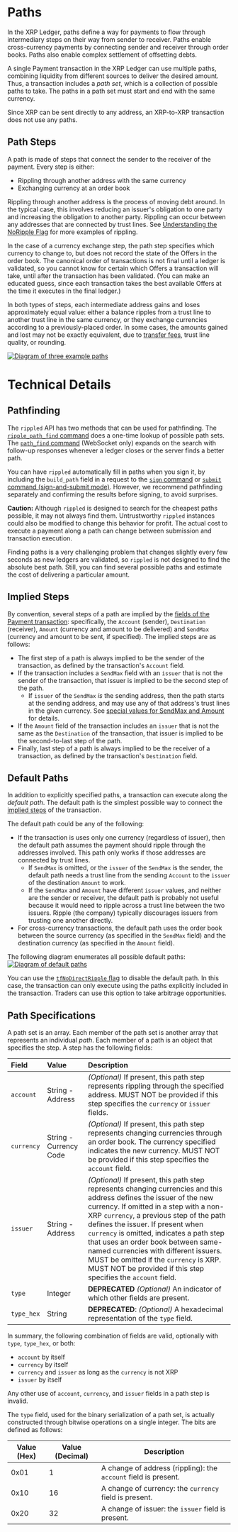 # Paths

In the XRP Ledger, paths define a way for payments to flow through intermediary steps on their way from sender to receiver. Paths enable cross-currency payments by connecting sender and receiver through order books. Paths also enable complex settlement of offsetting debts.

A single Payment transaction in the XRP Ledger can use multiple paths, combining liquidity from different sources to deliver the desired amount. Thus, a transaction includes a _path set_, which is a collection of possible paths to take. The paths in a path set must start and end with the same currency.

Since XRP can be sent directly to any address, an XRP-to-XRP transaction does not use any paths.

## Path Steps

A path is made of steps that connect the sender to the receiver of the payment. Every step is either:

* Rippling through another address with the same currency
* Exchanging currency at an order book

Rippling through another address is the process of moving debt around. In the typical case, this involves reducing an issuer's obligation to one party and increasing the obligation to another party. Rippling can occur between any addresses that are connected by trust lines. See [Understanding the NoRipple Flag](concept-noripple.html) for more examples of rippling.

In the case of a currency exchange step, the path step specifies which currency to change to, but does not record the state of the Offers in the order book. The canonical order of transactions is not final until a ledger is validated, so you cannot know for certain which Offers a transaction will take, until after the transaction has been validated. (You can make an educated guess, since each transaction takes the best available Offers at the time it executes in the final ledger.) <!-- STYLE_OVERRIDE: will -->

In both types of steps, each intermediate address gains and loses approximately equal value: either a balance ripples from a trust line to another trust line in the same currency, or they exchange currencies according to a previously-placed order. In some cases, the amounts gained and lost may not be exactly equivalent, due to [transfer fees](concept-transfer-fees.html), trust line quality, or rounding.

[![Diagram of three example paths](img/paths-examples.png)](img/paths-examples.png)



# Technical Details

## Pathfinding

The `rippled` API has two methods that can be used for pathfinding. The [`ripple_path_find` command](reference-rippled.html#ripple-path-find) does a one-time lookup of possible path sets. The [`path_find` command](reference-rippled.html#path-find) (WebSocket only) expands on the search with follow-up responses whenever a ledger closes or the server finds a better path.

You can have `rippled` automatically fill in paths when you sign it, by including the `build_path` field in a request to the [`sign` command](reference-rippled.html#sign) or [`submit` command (sign-and-submit mode)](reference-rippled.html#sign-and-submit-mode). However, we recommend pathfinding separately and confirming the results before signing, to avoid surprises.

**Caution:** Although `rippled` is designed to search for the cheapest paths possible, it may not always find them. Untrustworthy `rippled` instances could also be modified to change this behavior for profit. The actual cost to execute a payment along a path can change between submission and transaction execution.

Finding paths is a very challenging problem that changes slightly every few seconds as new ledgers are validated, so `rippled` is not designed to find the absolute best path. Still, you can find several possible paths and estimate the cost of delivering a particular amount.


## Implied Steps

By convention, several steps of a path are implied by the [fields of the Payment transaction](reference-transaction-format.html#payment): specifically, the `Account` (sender), `Destination` (receiver), `Amount` (currency and amount to be delivered) and `SendMax` (currency and amount to be sent, if specified). The implied steps are as follows:

* The first step of a path is always implied to be the sender of the transaction, as defined by the transaction's `Account` field.
* If the transaction includes a `SendMax` field with an `issuer` that is not the sender of the transaction, that issuer is implied to be the second step of the path.
    * If `issuer` of the `SendMax` _is_ the sending address, then the path starts at the sending address, and may use any of that address's trust lines in the given currency. See [special values for SendMax and Amount](reference-transaction-format.html#special-issuer-values-for-sendmax-and-amount) for details.
* If the `Amount` field of the transaction includes an `issuer` that is not the same as the `Destination` of the transaction, that issuer is implied to be the second-to-last step of the path.
* Finally, last step of a path is always implied to be the receiver of a transaction, as defined by the transaction's `Destination` field.


## Default Paths

In addition to explicitly specified paths, a transaction can execute along the _default path_. The default path is the simplest possible way to connect the [implied steps](#implied-steps) of the transaction.

The default path could be any of the following:

* If the transaction is uses only one currency (regardless of issuer), then the default path assumes the payment should ripple through the addresses involved. This path only works if those addresses are connected by trust lines.
    * If `SendMax` is omitted, or the `issuer` of the `SendMax` is the sender, the default path needs a trust line from the sending `Account` to the `issuer` of the destination `Amount` to work.
    * If the `SendMax` and `Amount` have different `issuer` values, and neither are the sender or receiver, the default path is probably not useful because it would need to ripple across a trust line between the two issuers. Ripple (the company) typically discourages issuers from trusting one another directly.
* For cross-currency transactions, the default path uses the order book between the source currency (as specified in the `SendMax` field) and the destination currency (as specified in the `Amount` field).

The following diagram enumerates all possible default paths:
[![Diagram of default paths](img/paths-default_paths.png)](img/paths-default_paths.png)

You can use the [`tfNoDirectRipple` flag](reference-transaction-format.html#payment-flags) to disable the default path. In this case, the transaction can only execute using the paths explicitly included in the transaction. Traders can use this option to take arbitrage opportunities.


## Path Specifications

A path set is an array. Each member of the path set is another array that represents an individual _path_. Each member of a path is an object that specifies the step. A step has the following fields:

| Field      | Value                  | Description                            |
|:-----------|:-----------------------|:---------------------------------------|
| `account`  | String - Address       | _(Optional)_ If present, this path step represents rippling through the specified address. MUST NOT be provided if this step specifies the `currency` or `issuer` fields. |
| `currency` | String - Currency Code | _(Optional)_ If present, this path step represents changing currencies through an order book. The currency specified indicates the new currency. MUST NOT be provided if this step specifies the `account` field. |
| `issuer`   | String - Address       | _(Optional)_ If present, this path step represents changing currencies and this address defines the issuer of the new currency. If omitted in a step with a non-XRP `currency`, a previous step of the path defines the issuer. If present when `currency` is omitted, indicates a path step that uses an order book between same-named currencies with different issuers. MUST be omitted if the `currency` is XRP. MUST NOT be provided if this step specifies the `account` field. |
| `type`     | Integer                | **DEPRECATED** _(Optional)_ An indicator of which other fields are present. |
| `type_hex` | String                 | **DEPRECATED**: _(Optional)_ A hexadecimal representation of the `type` field. |

In summary, the following combination of fields are valid, optionally with `type`, `type_hex`, or both:

- `account` by itself
- `currency` by itself
- `currency` and `issuer` as long as the `currency` is not XRP
- `issuer` by itself

Any other use of `account`, `currency`, and `issuer` fields in a path step is invalid.

The `type` field, used for the binary serialization of a path set, is actually constructed through bitwise operations on a single integer. The bits are defined as follows:

| Value (Hex) | Value (Decimal) | Description |
|-------------|-----------------|-------------|
| 0x01        | 1               | A change of address (rippling): the `account` field is present. |
| 0x10        | 16              | A change of currency: the `currency` field is present. |
| 0x20        | 32              | A change of issuer: the `issuer` field is present. |
